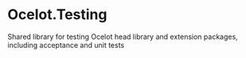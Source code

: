 # Ocelot.Testing
Shared library for testing Ocelot head library and extension packages, including acceptance and unit tests
